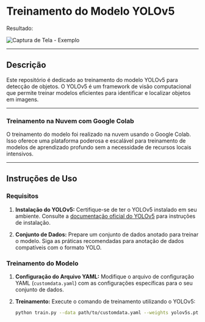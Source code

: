 # Treinamento do Modelo YOLOv5

Resultado:

![Captura de Tela - Exemplo](https://github.com/ZeroGalack/Treinamento-modelo-YOLOv5/assets/100045024/6351ca15-9c17-4c54-98b7-de08692d0335)

---

## Descrição

Este repositório é dedicado ao treinamento do modelo YOLOv5 para detecção de objetos. O YOLOv5 é um framework de visão computacional que permite treinar modelos eficientes para identificar e localizar objetos em imagens.

---

### Treinamento na Nuvem com Google Colab

O treinamento do modelo foi realizado na nuvem usando o Google Colab. Isso oferece uma plataforma poderosa e escalável para treinamento de modelos de aprendizado profundo sem a necessidade de recursos locais intensivos.

---

## Instruções de Uso

### Requisitos

1. **Instalação do YOLOv5:**
   Certifique-se de ter o YOLOv5 instalado em seu ambiente. Consulte a [documentação oficial do YOLOv5](https://github.com/ultralytics/yolov5) para instruções de instalação.

2. **Conjunto de Dados:**
   Prepare um conjunto de dados anotado para treinar o modelo. Siga as práticas recomendadas para anotação de dados compatíveis com o formato YOLO.

### Treinamento do Modelo

1. **Configuração do Arquivo YAML:**
   Modifique o arquivo de configuração YAML (`customdata.yaml`) com as configurações específicas para o seu conjunto de dados.

2. **Treinamento:**
   Execute o comando de treinamento utilizando o YOLOv5:

   ```bash
   python train.py --data path/to/customdata.yaml --weights yolov5s.pt --epochs 50

